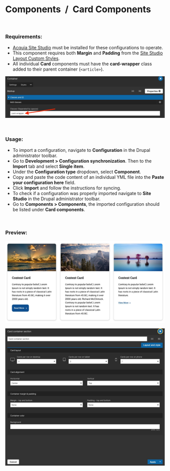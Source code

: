 # Components&nbsp;&nbsp;/&nbsp;&nbsp;Card Components

<p>&nbsp;</p>

### Requirements:

- [Acquia Site Studio](https://www.acquia.com/products/drupal-cloud/site-studio) must be installed for these configurations to operate.
- This component requires both **Margin** and **Padding** from the [Site Studio Layout Custom Styles](https://github.com/davidloop/drupal-configurations/tree/main/Site%20Studio/Custom%20Styles/Layout).
- All individual **Card** components must have the **card-wrapper** class added to their parent container (`<article>`).

![Screenshot](screenshot1.jpg)

<p>&nbsp;</p>

### Usage:

- To import a configuration, navigate to **Configuration** in the Drupal administrator toolbar.
- Go to **Development > Configuration synchronization**. Then to the **Import** tab and select **Single item**.
- Under the **Configuration type** dropdown, select **Component**.
- Copy and paste the code content of an individual YML file into the **Paste your configuration here** field.
- Click **Import** and follow the instructions for syncing.
- To check if a configuration was properly imported navigate to **Site Studio** in the Drupal administrator toolbar.
- Go to **Components > Components**, the imported configuration should be listed under **Card components**.

<p>&nbsp;</p>

### Preview:

![Screenshot](screenshot2.jpg)

![Screenshot](screenshot3.jpg)
